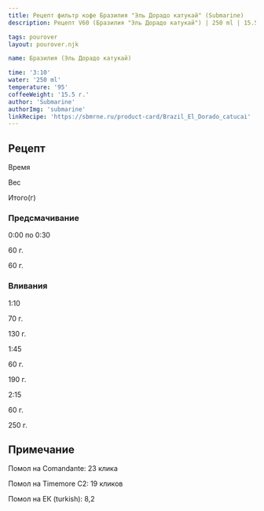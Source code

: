 ```yaml
---
title: Рецепт фильтр кофе Бразилия "Эль Дорадо катукай" (Submarine)
description: Рецепт V60 (Бразилия "Эль Дорадо катукай") | 250 ml | 15.5 г

tags: pourover
layout: pourover.njk

name: Бразилия (Эль Дорадо катукай)

time: '3:10'
water: '250 ml'
temperature: '95'
coffeeWeight: '15.5 г.'
author: 'Submarine'
authorImg: 'submarine'
linkRecipe: 'https://sbmrne.ru/product-card/Brazil_El_Dorado_catucai'
---
```


## Рецепт


<div class="time-line">

Время

Вес

Итого(г)

</div>

### Предсмачивание

<div class="time-line">

0:00 по 0:30

60 г.

60 г.

</div>


### Вливания

<div class="time-line">

1:10

70 г.

130 г.

</div>

<div class="time-line">

1:45

60 г.

190 г.

</div>

<div class="time-line">

2:15

60 г.

250 г.

</div>


<div class="info-warm">

## Примечание

Помол на Comandante: 23 клика

Помол на Timemore C2: 19 кликов

Помол на ЕК (turkish): 8,2
</div>


